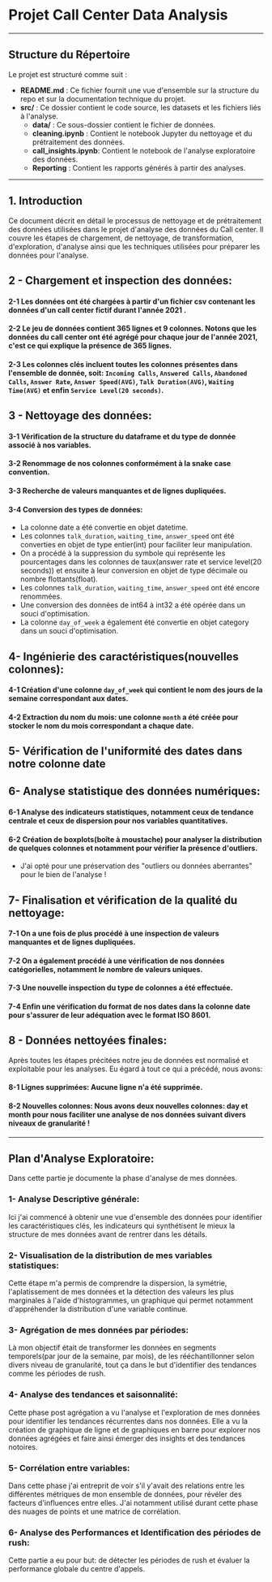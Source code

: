 # Projet Call Center Data Analysis

---

## Structure du Répertoire

Le projet est structuré comme suit :

- **README.md** : Ce fichier fournit une vue d'ensemble sur la structure du repo et sur la documentation technique du projet.
- **src/** : Ce dossier contient le code source, les datasets et les fichiers liés à l'analyse.
  - **data/** : Ce sous-dossier contient le fichier de données.
  - **cleaning.ipynb** : Contient le notebook Jupyter du nettoyage et du prétraitement des données.
  - **call_insights.ipynb**: Contient le notebook de l'analyse exploratoire des données.
  - **Reporting** : Contient les rapports générés à partir des analyses.

---

## 1. Introduction
Ce document décrit en détail le processus de nettoyage et de prétraitement des données utilisées dans le projet d'analyse des données du Call center. Il couvre les étapes de chargement, de nettoyage, de transformation, d'exploration, d'analyse ainsi que les techniques utilisées pour préparer les données pour l'analyse.

## 2 - Chargement et inspection des données:
#### 2-1 Les données ont été chargées à partir d'un fichier csv contenant les données d'un call center fictif durant l'année 2021 .

#### 2-2 Le jeu de données contient 365 lignes et 9 colonnes. Notons que les données du call center ont été agrégé pour chaque jour de l'année 2021, c'est ce qui explique la présence de 365 lignes.

#### 2-3 Les colonnes clés incluent toutes les colonnes présentes dans l'ensemble de donnée, soit: `Incoming Calls`, `Answered Calls`, `Abandoned Calls`, `Answer Rate`,  `Answer Speed(AVG)`, `Talk Duration(AVG)`, `Waiting Time(AVG)` et enfin `Service Level(20 seconds)`.



## 3 - Nettoyage des données:
#### 3-1 Vérification de la structure du dataframe et du type de donnée associé à nos variables.

#### 3-2 Renommage de nos colonnes conformément à la snake case convention.

#### 3-3 Recherche de valeurs manquantes et de lignes dupliquées.

#### 3-4 Conversion des types de données:
- La colonne date a été convertie en objet datetime.
- Les colonnes `talk_duration`, `waiting_time`, `answer_speed` ont été converties en objet de type entier(int) pour faciliter leur manipulation.
- On a procédé à la suppression du symbole qui représente les pourcentages dans les colonnes de taux(answer rate et service level(20 seconds)) et ensuite à leur conversion en objet de type décimale ou nombre flottants(float).
- Les colonnes `talk_duration`, `waiting_time`, `answer_speed` ont été encore renommées.
- Une conversion des données de int64 à int32 a été opérée dans un souci d'optimisation.
- La colonne `day_of_week` a également été convertie en objet category dans un souci d'optimisation.



## 4- Ingénierie des caractéristiques(nouvelles colonnes):
#### 4-1 Création d'une colonne `day_of_week` qui contient le nom des jours de la semaine correspondant aux dates.
#### 4-2 Extraction du nom du mois: une colonne `month` a été créée pour stocker le nom du mois correspondant a chaque date.



## 5- Vérification de l'uniformité des dates dans notre colonne date

## 6- Analyse statistique des données numériques:
#### 6-1 Analyse des indicateurs statistiques, notamment ceux de tendance centrale et ceux de dispersion pour nos variables quantitatives.

#### 6-2 Création de boxplots(boîte à moustache) pour analyser la distribution de quelques colonnes et notamment pour vérifier la présence d'outliers.
- J'ai opté pour une préservation des "outliers ou données aberrantes" pour le bien de l'analyse !


## 7- Finalisation et vérification de la qualité du nettoyage:
#### 7-1 On a une fois de plus procédé à une inspection de valeurs manquantes et de lignes dupliquées.
#### 7-2 On a également procédé à une vérification de nos données catégorielles, notamment le nombre de valeurs uniques.
#### 7-3 Une nouvelle inspection du type de colonnes a été effectuée.
#### 7-4 Enfin une vérification du format de nos dates dans la colonne date pour s'assurer de leur adéquation avec le format ISO 8601.


## 8 - Données nettoyées finales:
Après toutes les étapes précitées notre jeu de données est normalisé et exploitable pour les analyses. Eu égard à tout ce qui a précédé, nous avons:
#### 8-1 Lignes supprimées: Aucune ligne n'a été supprimée.
#### 8-2 Nouvelles colonnes: Nous avons deux nouvelles colonnes: day et month pour nous faciliter une analyse de nos données suivant divers niveaux de granularité !

---

## Plan d'Analyse Exploratoire:
Dans cette partie je documente la phase d'analyse de mes données.

### 1- Analyse Descriptive générale:
Ici j'ai commencé à obtenir une vue d'ensemble des données pour identifier les caractéristiques clés, les indicateurs qui synthétisent le mieux la structure de mes données avant de rentrer dans les détails.

### 2- Visualisation de la distribution de mes variables statistiques:
Cette étape m'a permis de comprendre la dispersion, la symétrie, l'aplatissement de mes données et la détection des valeurs les plus marginales à l'aide d'histogrammes, un graphique qui permet notamment d'appréhender la distribution d'une variable continue.

### 3- Agrégation de mes données par périodes:
Là mon objectif était de transformer les données en segments temporels(par jour de la semaine, par mois), de les rééchantillonner selon divers niveau de granularité, tout ça dans le but d'identifier des tendances comme les périodes de rush.


### 4- Analyse des tendances et saisonnalité:
Cette phase post agrégation a vu l'analyse et l'exploration de mes données pour identifier les tendances récurrentes dans nos données. Elle a vu la création de graphique de ligne et de graphiques en barre pour explorer nos données agrégées et faire ainsi émerger des insights et des tendances notoires.


### 5- Corrélation entre variables:
Dans cette phase j'ai entreprit de voir s'il y'avait des relations entre les différentes métriques de mon ensemble de données, pour révéler des facteurs d'influences entre elles. J'ai notamment utilisé durant cette phase des nuages de points et une matrice de corrélation.


### 6- Analyse des Performances et Identification des périodes de rush:
Cette partie a eu pour but: de détecter les périodes de rush et évaluer la performance globale du centre d'appels.

